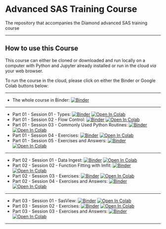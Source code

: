 # Advanced SAS Training Course
The repository that accompanies the Diamond advanced SAS training course

***

## How to use this Course

This course can either be cloned or downloaded and run locally on a computer with Python and Jupyter already installed or run in the cloud *via* your web browser.

To run the course in the cloud, please click on either the Binder or Google Colab buttons below:

***

- The whole course in Binder: [![Binder](https://mybinder.org/badge_logo.svg)](https://mybinder.org/v2/gh/timsnow/advanced_sas_training_course/HEAD)

***

- Part 01 - Session 01 - Types: [![Binder](https://mybinder.org/badge_logo.svg)](https://mybinder.org/v2/gh/timsnow/advanced_sas_training_course/HEAD?filepath=01%20-%20The%20Basics%2F01%20-%20Types.ipynb) [![Open In Colab](https://colab.research.google.com/assets/colab-badge.svg)](https://colab.research.google.com/github/timsnow/advanced_sas_training_course/blob/main/01%20-%20The%20Basics/01%20-%20Types.ipynb)
- Part 01 - Session 02 - Flow Control: [![Binder](https://mybinder.org/badge_logo.svg)](https://mybinder.org/v2/gh/timsnow/advanced_sas_training_course/HEAD?filepath=01%20-%20The%20Basics%2F02%20-%20Flow%20Control.ipynb) [![Open In Colab](https://colab.research.google.com/assets/colab-badge.svg)](https://colab.research.google.com/github/timsnow/advanced_sas_training_course/blob/main/01%20-%20The%20Basics/02%20-%20Flow%20Control.ipynb)
- Part 01 - Session 03 - Commonly Used Python Routines: [![Binder](https://mybinder.org/badge_logo.svg)](https://mybinder.org/v2/gh/timsnow/advanced_sas_training_course/HEAD?filepath=01%20-%20The%20Basics%2F03%20-%20Commonly%20Used%20Python%20Routines.ipynb) [![Open In Colab](https://colab.research.google.com/assets/colab-badge.svg)](https://colab.research.google.com/github/timsnow/advanced_sas_training_course/blob/main/01%20-%20The%20Basics/03%20-%20Commonly%20Used%20Python%20Routines.ipynb)
- Part 01 - Session 04 - Exercises: [![Binder](https://mybinder.org/badge_logo.svg)](https://mybinder.org/v2/gh/timsnow/advanced_sas_training_course/HEAD?filepath=01%20-%20The%20Basics%2F04%20-%20Exercises.ipynb) [![Open In Colab](https://colab.research.google.com/assets/colab-badge.svg)](https://colab.research.google.com/github/timsnow/advanced_sas_training_course/blob/main/01%20-%20The%20Basics/04%20-%20Exercises.ipynb)
- Part 01 - Session 05 - Exercises and Answers: [![Binder](https://mybinder.org/badge_logo.svg)](https://mybinder.org/v2/gh/timsnow/advanced_sas_training_course/HEAD?filepath=01%20-%20The%20Basics%2F05%20-%20Exercises%20and%20Answers.ipynb) [![Open In Colab](https://colab.research.google.com/assets/colab-badge.svg)](https://colab.research.google.com/github/timsnow/advanced_sas_training_course/blob/main/01%20-%20The%20Basics/05%20-%20Exercises%20and%20Answers.ipynb)

***

- Part 02 - Session 01 - Data Ingest: [![Binder](https://mybinder.org/badge_logo.svg)](https://mybinder.org/v2/gh/timsnow/advanced_sas_training_course/HEAD?filepath=02%20-%20Data%20Handling%2F01%20-%20Data%20Ingest.ipynb) [![Open In Colab](https://colab.research.google.com/assets/colab-badge.svg)](https://colab.research.google.com/github/timsnow/advanced_sas_training_course/blob/main/02%20-%20Data%20Handling/01%20-%20Data%Ingest.ipynb)
- Part 02 - Session 02 - Function Fitting with lmfit: [![Binder](https://mybinder.org/badge_logo.svg)](https://mybinder.org/v2/gh/timsnow/advanced_sas_training_course/HEAD?filepath=02%20-%20Data%20Handling%2F02%20-%20Function%20Fitting%20with%20lmfit.ipynb) [![Open In Colab](https://colab.research.google.com/assets/colab-badge.svg)](https://colab.research.google.com/github/timsnow/advanced_sas_training_course/blob/main/02%20-%20Data%20Handling/02%20-%20Function%20Fitting%20with%20lmfit.ipynb)
- Part 02 - Session 03 - Exercises: [![Binder](https://mybinder.org/badge_logo.svg)](https://mybinder.org/v2/gh/timsnow/advanced_sas_training_course/HEAD?filepath=02%20-%20Data%20Handling%2F03%20-%20Exercises.ipynb) [![Open In Colab](https://colab.research.google.com/assets/colab-badge.svg)](https://colab.research.google.com/github/timsnow/advanced_sas_training_course/blob/main/02%20-%20Data%20Handling/03%20-%20Exercises.ipynb)
- Part 02 - Session 04 - Exercises and Answers: [![Binder](https://mybinder.org/badge_logo.svg)](https://mybinder.org/v2/gh/timsnow/advanced_sas_training_course/HEAD?filepath=02%20-%20Data%20Handling%2F04%20-%20Exercises%20and%20Answers.ipynb) [![Open In Colab](https://colab.research.google.com/assets/colab-badge.svg)](https://colab.research.google.com/github/timsnow/advanced_sas_training_course/blob/main/02%20-%20Data%20Handling/04%20-%20Exercises%20and%20Answers.ipynb)

***

- Part 03 - Session 01 - SasView: [![Binder](https://mybinder.org/badge_logo.svg)](https://mybinder.org/v2/gh/timsnow/advanced_sas_training_course/HEAD?filepath=03%20-%20SAS%20Software%2F01%20-%20SasView.ipynb) [![Open In Colab](https://colab.research.google.com/assets/colab-badge.svg)](https://colab.research.google.com/github/timsnow/advanced_sas_training_course/blob/main/03%20-%20SAS%20Software/01%20-%20SasView.ipynb)
- Part 03 - Session 02 - Exercises: [![Binder](https://mybinder.org/badge_logo.svg)](https://mybinder.org/v2/gh/timsnow/advanced_sas_training_course/HEAD?filepath=03%20-%20SAS%20Software%2F02%20-%20Exercises.ipynb) [![Open In Colab](https://colab.research.google.com/assets/colab-badge.svg)](https://colab.research.google.com/github/timsnow/advanced_sas_training_course/blob/main/03%20-%20SAS%20Software/02%20-%20Exercises.ipynb)
- Part 03 - Session 03 - Exercises and Answers: [![Binder](https://mybinder.org/badge_logo.svg)](https://mybinder.org/v2/gh/timsnow/advanced_sas_training_course/HEAD?filepath=03%20-%20SAS%20Software%2F03%20-%20Exercises%20and%20Answers.ipynb) [![Open In Colab](https://colab.research.google.com/assets/colab-badge.svg)](https://colab.research.google.com/github/timsnow/advanced_sas_training_course/blob/main/03%20-%20SAS%20Software/03%20-%20Exercises%20and%20Answers.ipynb)

***